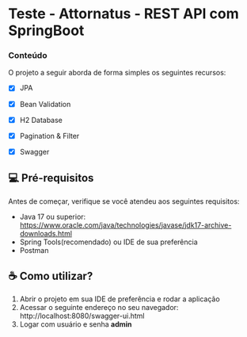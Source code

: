 # Teste - Attornatus - REST API com SpringBoot

### Conteúdo

O projeto a seguir aborda de forma simples os seguintes recursos:

- [x] JPA
- [x] Bean Validation
- [x] H2 Database
- [x] Pagination & Filter
- [x] Swagger


## 💻 Pré-requisitos
Antes de começar, verifique se você atendeu aos seguintes requisitos:
* Java 17 ou superior: https://www.oracle.com/java/technologies/javase/jdk17-archive-downloads.html
* Spring Tools(recomendado) ou IDE de sua preferência
* Postman


## ☕ Como utilizar?

  1. Abrir o projeto em sua IDE de preferência e rodar a aplicação
  2. Acessar o seguinte endereço no seu navegador: http://localhost:8080/swagger-ui.html
  3. Logar com usuário e senha **admin**